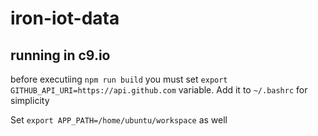 # iron-iot-data

## running in c9.io

before executiing `npm run build` you must set `export GITHUB_API_URI=https://api.github.com` variable. Add it to `~/.bashrc` for simplicity

Set `export APP_PATH=/home/ubuntu/workspace` as well
